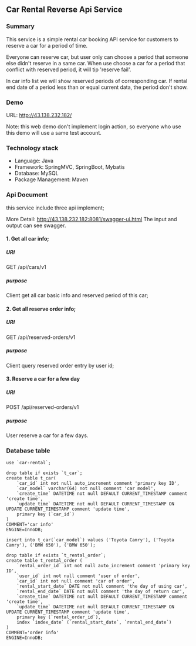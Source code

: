 ## Car Rental Reverse Api Service

### Summary

This service is a simple rental car booking API service for customers to reserve a car for a period of time.

Everyone can reserve car, but user only can choose a period that someone else didn't reserve in a same car. When use
choose a car for a period that conflict with reserved period, it will tip 'reserve fail'.

In car info list we will show reserved periods of corresponding car. 
If rental end date of a period less than or equal current data, the period don't show.

### Demo

URL: http://43.138.232.182/

Note: this web demo don't implement login action, so everyone who use this demo will use a same test account.

### Technology stack

* Language: Java
* Framework: SpringMVC, SpringBoot, Mybatis
* Database: MySQL
* Package Management: Maven

### Api Document

this service include three api implement;

More Detail: http://43.138.232.182:8081/swagger-ui.html
The input and output can see swagger.
#### 1. Get all car info;

##### URI

GET /api/cars/v1

##### purpose

Client get all car basic info and reserved period of this car;

#### 2. Get all reserve order info;

##### URI

GET /api/reserved-orders/v1

##### purpose

Client query reserved order entry by user id;

#### 3. Reserve a car for a few day

##### URI

POST /api/reserved-orders/v1

##### purpose

User reserve a car for a few days.

### Database table

```
use `car-rental`;

drop table if exists `t_car`;
create table t_car(
    `car_id` int not null auto_increment comment 'primary key ID',
    `car_model` varchar(64) not null comment 'car model',
    `create_time` DATETIME not null DEFAULT CURRENT_TIMESTAMP comment 'create time',
    `update_time` DATETIME not null DEFAULT CURRENT_TIMESTAMP ON UPDATE CURRENT_TIMESTAMP comment 'update time',
    primary key (`car_id`)
)
COMMENT='car info'
ENGINE=InnoDB;

insert into t_car(`car_model`) values ('Toyota Camry'), ('Toyota Camry'), ('BMW 650'), ('BMW 650');

drop table if exists `t_rental_order`;
create table t_rental_order (
    `rental_order_id` int not null auto_increment comment 'primary key ID',
    `user_id` int not null comment 'user of order',
    `car_id` int not null comment 'car of order',
    `rental_start_date` DATE not null comment 'the day of using car',
    `rental_end_date` DATE not null comment 'the day of return car',
    `create_time` DATETIME not null DEFAULT CURRENT_TIMESTAMP comment 'create time',
    `update_time` DATETIME not null DEFAULT CURRENT_TIMESTAMP ON UPDATE CURRENT_TIMESTAMP comment 'update time',
    primary key (`rental_order_id`),
    index `index_date` (`rental_start_date`, `rental_end_date`)
)
COMMENT='order info'
ENGINE=InnoDB;
```